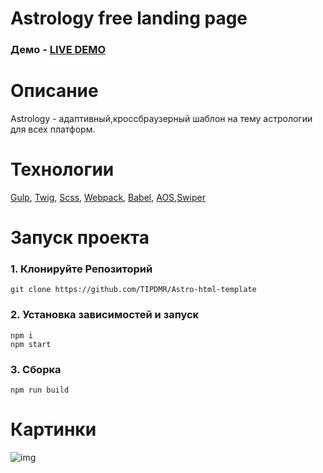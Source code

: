 # Astrology free landing page

### Демо - [LIVE DEMO](https://tipdmr.github.io/Astro-html-template/)

# Описание
Astrology - адаптивный,кроссбраузерный  шаблон на тему астрологии для всех платформ. 

# Технологии
[Gulp](https://gulpjs.com/), [Twig](https://github.com/twigjs/twig.js?tab=readme-ov-file/), [Scss](https://sass-scss.ru/), [Webpack](https://webpack.js.org/), [Babel](https://babeljs.io/), [AOS](https://michalsnik.github.io/aos/),[Swiper](https://swiperjs.com/)

# Запуск проекта
### 1. Клонируйте Репозиторий
```shell
git clone https://github.com/TIPDMR/Astro-html-template
```

### 2. Установка зависимостей и запуск
```shell
npm i
npm start
```

### 3. Сборка
```shell
npm run build
```

# Картинки
![img](./screen/desktop.png)
